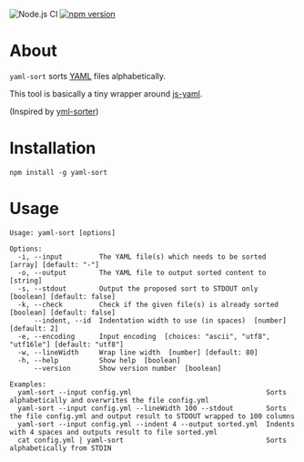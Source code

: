 ![Node.js CI](https://github.com/ddebin/yaml-sort/workflows/Node.js%20CI/badge.svg)
[![npm version](https://badge.fury.io/js/yaml-sort.svg)](https://www.npmjs.com/package/yaml-sort)

# About

`yaml-sort` sorts [YAML](https://yaml.org/) files alphabetically.

This tool is basically a tiny wrapper around [js-yaml](https://github.com/nodeca/js-yaml).

(Inspired by [yml-sorter](https://github.com/42BV/yml-sorter))

# Installation

`npm install -g yaml-sort`

# Usage

```
Usage: yaml-sort [options]

Options:
  -i, --input         The YAML file(s) which needs to be sorted  [array] [default: "-"]
  -o, --output        The YAML file to output sorted content to  [string]
  -s, --stdout        Output the proposed sort to STDOUT only  [boolean] [default: false]
  -k, --check         Check if the given file(s) is already sorted  [boolean] [default: false]
      --indent, --id  Indentation width to use (in spaces)  [number] [default: 2]
  -e, --encoding      Input encoding  [choices: "ascii", "utf8", "utf16le"] [default: "utf8"]
  -w, --lineWidth     Wrap line width  [number] [default: 80]
  -h, --help          Show help  [boolean]
      --version       Show version number  [boolean]

Examples:
  yaml-sort --input config.yml                                 Sorts alphabetically and overwrites the file config.yml
  yaml-sort --input config.yml --lineWidth 100 --stdout        Sorts the file config.yml and output result to STDOUT wrapped to 100 columns
  yaml-sort --input config.yml --indent 4 --output sorted.yml  Indents with 4 spaces and outputs result to file sorted.yml
  cat config.yml | yaml-sort                                   Sorts alphabetically from STDIN
```